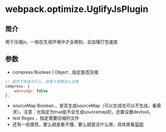 # webpack.optimize.UglifyJsPlugin

## 简介
用于压缩js，一般在生成环境中才会用到，会加慢打包速度

## 参数
* compress Boolean | Object , 指定是否压缩
```js
// 虽然不知道为什么，我看大家都这么设置
compress: {
    warnings: false
},
```
* sourceMap Boolean ，是否生成sourceMap（可以生成也可以不生成，看需求）。注意：光指定为true是不会生成sourcemap的，还要设置devtool。
* test Regex ，指定需要压缩的文件
* 还有一些属性，要么就是看不懂，要么就是没什么用，具体查看[官网](http://webpack.github.io/docs/list-of-plugins.html) 